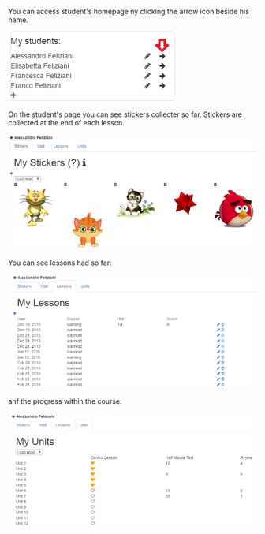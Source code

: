 You can access student's homepage ny clicking the arrow icon beside his name.

![Student's Homepage](/wiki/images/users.png)

On the student's page you can see stickers collecter so far. Stickers are collected at the end of each lesson.

![Stickers](/wiki/images/stickers.png)

You can see lessons had so far:

![Lessons](/wiki/images/lessons.png)

anf the progress within the course:

![Progress](/wiki/images/progress.png)
